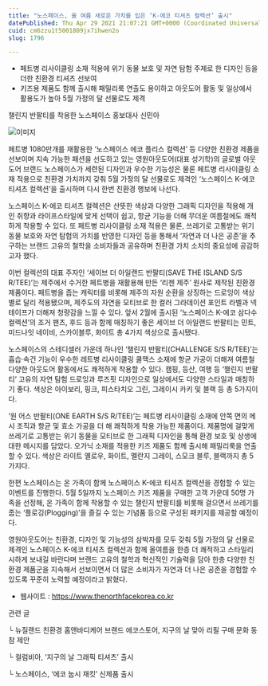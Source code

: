 ```yaml
---
title: "노스페이스, 올 여름 새로운 가치를 입은 ‘K-에코 티셔츠 컬렉션’ 출시"
datePublished: Thu Apr 29 2021 21:07:21 GMT+0000 (Coordinated Universal Time)
cuid: cm6zzu1t5001809jx7ihwen2o
slug: 1796

---
```



- 페트병 리사이클링 소재 적용에 위기 동물 보호 및 자연 탐험 주제로 한 디자인 등을 더한 친환경 티셔츠 선보여
- 키즈용 제품도 함께 출시해 패밀리룩 연출도 용이하고 아웃도어 활동 및 일상에서 활용도가 높아 5월 가정의 달 선물로도 제격

챌린지 반팔티를 착용한 노스페이스 홍보대사 신민아

![이미지](https://cdn.hashnode.com/res/hashnode/image/upload/v1739248807040/4e186437-e4b0-493e-8d67-454823c618f3.jpeg)

페트병 1080만개를 재활용한 ‘노스페이스 에코 플리스 컬렉션’ 등 다양한 친환경 제품을 선보이며 지속 가능한 패션을 선도하고 있는 영원아웃도어(대표 성기학)의 글로벌 아웃도어 브랜드 노스페이스가 세련된 디자인과 우수한 기능성은 물론 페트병 리사이클링 소재 적용으로 친환경 가치까지 갖춰 5월 가정의 달 선물로도 제격인 ‘노스페이스 K-에코 티셔츠 컬렉션’을 출시하며 다시 한번 친환경 행보에 나선다.

노스페이스 K-에코 티셔츠 컬렉션은 산뜻한 색상과 다양한 그래픽 디자인을 적용해 개인 취향과 라이프스타일에 맞게 선택이 쉽고, 항균 기능을 더해 무더운 여름철에도 쾌적하게 착용할 수 있다. 또 페트병 리사이클링 소재 적용은 물론, 쓰레기로 고통받는 위기 동물 보호와 자연 탐험의 가치를 반영한 디자인 등을 통해서 ‘자연과 더 나은 공존’을 추구하는 브랜드 고유의 철학을 소비자들과 공유하며 친환경 가치 소치의 중요성에 공감하고자 했다.

이번 컬렉션의 대표 주자인 ‘세이브 더 아일랜드 반팔티(SAVE THE ISLAND S/S R/TEE)’는 제주에서 수거한 페트병을 재활용해 만든 ‘리젠 제주’ 원사로 제작된 친환경 제품이다. 페트병을 줍는 캐릭터를 비롯해 제주의 자원 순환을 상징하는 드로잉이 색상별로 달리 적용됐으며, 제주도의 자연을 모티브로 한 컬러 그라데이션 포인트 라벨과 넥 테이프가 더해져 청량감을 느낄 수 있다. 앞서 2월에 출시된 ‘노스페이스 K-에코 삼다수 컬렉션’의 조거 팬츠, 후드 등과 함께 매칭하기 좋은 세이브 더 아일랜드 반팔티는 민트, 미드나잇 네이비, 스카이블루, 화이트 총 4가지 색상으로 출시됐다.

노스페이스의 스테디셀러 가운데 하나인 ‘챌린지 반팔티(CHALLENGE S/S R/TEE)’는 흡습·속건 기능이 우수한 레트병 리사이클링 쿨맥스 소재에 항균 가공이 더해져 여름철 다양한 아웃도어 활동에서도 쾌적하게 착용할 수 있다. 캠핑, 등산, 여행 등 ‘챌린지 반팔티’ 고유의 자연 탐험 드로잉과 루즈핏 디자인으로 일상에서도 다양한 스타일과 매칭하기 좋다. 색상은 아이보리, 핑크, 피스타치오 그린, 그레이시 카키 및 블랙 등 총 5가지이다.

‘원 어스 반팔티(ONE EARTH S/S R/TEE)’는 페트병 리사이클링 소재에 안쪽 면의 메시 조직과 항균 및 효소 가공을 더 해 쾌적하게 착용 가능한 제품이다. 제품명에 걸맞게 쓰레기로 고통받는 위기 동물을 모티브로 한 그래픽 디자인을 통해 환경 보호 및 상생에 대한 메시지를 담았다. 오가닉 소재를 적용한 키즈 제품도 함께 출시해 패밀리룩을 연출할 수 있다. 색상은 라이트 옐로우, 화이트, 멜란지 그레이, 스모크 블루, 블랙까지 총 5가지다.

한편 노스페이스는 온 가족이 함께 노스페이스 K-에코 티셔츠 컬렉션을 경험할 수 있는 이벤트를 진행한다. 5월 5일까지 노스페이스 키즈 제품을 구매한 고객 가운데 50명 가족을 선정해, 온 가족이 함께 착용할 수 있는 챌린지 반팔티를 비롯해 걸으면서 쓰레기를 줍는 ‘플로깅(Plogging)’을 즐길 수 있는 기념품 등으로 구성된 패키지를 제공할 예정이다.

영원아웃도어는 친환경, 디자인 및 기능성의 삼박자를 모두 갖춰 5월 가정의 달 선물로 제격인 노스페이스 K-에코 티셔츠 컬렉션과 함께 올여름을 한층 더 쾌적하고 스타일리시하게 보내길 바란다며 브랜드 고유의 철학과 혁신적인 기술력을 담아 한층 다양한 친환경 제품군을 지속해서 선보이면서 더 많은 소비자가 자연과 더 나은 공존을 경험할 수 있도록 꾸준히 노력할 예정이라고 밝혔다.

- 웹사이트 : https://www.thenorthfacekorea.co.kr

관련 글

└ 뉴질랜드 친환경 홈앤바디케어 브랜드 에코스토어, 지구의 날 맞아 리필 구매 문화 동참 제안

└ 컬럼비아, ‘지구의 날 그래픽 티셔츠’ 출시

└ 노스페이스, ‘에코 눕시 재킷’ 신제품 출시